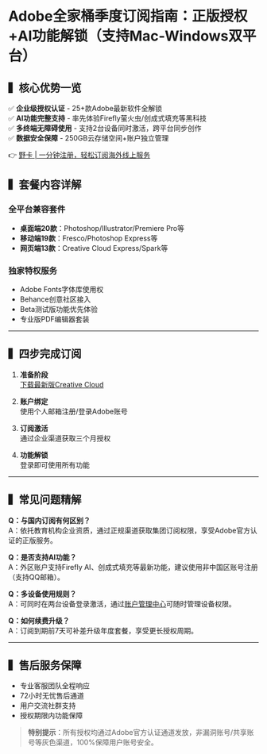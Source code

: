 # Adobe全家桶季度订阅指南：正版授权+AI功能解锁（支持Mac-Windows双平台）

## ▍核心优势一览
✅ **企业级授权认证** - 25+款Adobe最新软件全解锁  
✅ **AI功能完整支持** - 率先体验Firefly萤火虫/创成式填充等黑科技  
✅ **多终端无障碍使用** - 支持2台设备同时激活，跨平台同步创作  
✅ **数据安全保障** - 250GB云存储空间+账户独立管理  

👉 [野卡 | 一分钟注册，轻松订阅海外线上服务](https://bbtdd.com/yeka)

## ▍套餐内容详解
### 全平台兼容套件
- **桌面端20款**：Photoshop/Illustrator/Premiere Pro等  
- **移动端19款**：Fresco/Photoshop Express等  
- **网页端13款**：Creative Cloud Express/Spark等  



### 独家特权服务
- Adobe Fonts字体库使用权
- Behance创意社区接入
- Beta测试版功能优先体验
- 专业版PDF编辑器套装

---

## ▍四步完成订阅
1. **准备阶段**  
   [下载最新版Creative Cloud]()

2. **账户绑定**  
   使用个人邮箱注册/登录Adobe账号

3. **订阅激活**  
   通过企业渠道获取三个月授权

4. **功能解锁**  
   登录即可使用所有功能

---

## ▍常见问题精解
**Q：与国内订阅有何区别？**  
A：依托教育机构企业资质，通过正规渠道获取集团订阅权限，享受Adobe官方认证的正版服务。

**Q：是否支持AI功能？**  
A：外区账户支持Firefly AI、创成式填充等最新功能，建议使用非中国区账号注册（支持QQ邮箱）。

**Q：多设备使用规则？**  
A：可同时在两台设备登录激活，通过[账户管理中心](https://account.adobe.com/profile)可随时管理设备权限。

**Q：如何续费升级？**  
A：订阅到期前7天可补差升级年度套餐，享受更长授权周期。

---

## ▍售后服务保障
- 专业客服团队全程响应
- 72小时无忧售后通道
- 用户交流社群支持
- 授权期限内功能保障



> **特别提示**：所有授权均通过Adobe官方认证通道发放，非漏洞账号/共享账号等灰色渠道，100%保障用户账号安全。